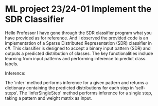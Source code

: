 # ML project 23/24-01 Implement the SDR Classifier

Hello Professor I have gone through the SDR classifier program what you have provided as for reference. And I observed the provided code is an implementation of a Sparse Distributed Representation (SDR) classifier in c#. This classifier is designed to accept a binary input pattern (SDR) and outputs a predicted distribution of classes. The key functionalities include learning from input patterns and performing inference to predict class labels.

Inference:

The 'infer' method performs inference for a given pattern and returns a dictionary containing the predicted distributions for each step in 'self-steps'.
The 'inferSingleStep' method performs inference for a single step, taking a pattern and weight matrix as input.